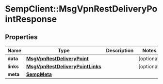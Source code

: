 # SempClient::MsgVpnRestDeliveryPointResponse

## Properties
Name | Type | Description | Notes
------------ | ------------- | ------------- | -------------
**data** | [**MsgVpnRestDeliveryPoint**](MsgVpnRestDeliveryPoint.md) |  | [optional] 
**links** | [**MsgVpnRestDeliveryPointLinks**](MsgVpnRestDeliveryPointLinks.md) |  | [optional] 
**meta** | [**SempMeta**](SempMeta.md) |  | 


